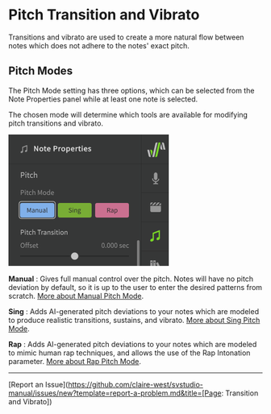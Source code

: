 # Pitch Transition and Vibrato

Transitions and vibrato are used to create a more natural flow between notes which does not adhere to the notes' exact pitch.

## Pitch Modes

The Pitch Mode setting has three options, which can be selected from the Note Properties panel while at least one note is selected.

The chosen mode will determine which tools are available for modifying pitch transitions and vibrato.

![Pitch Mode settings](../img/note-properties/pitch-modes.png)

**Manual**
: Gives full manual control over the pitch. Notes will have no pitch deviation by default, so it is up to the user to enter the desired patterns from scratch. [More about Manual Pitch Mode](../advanced/pitch-mode-manual.md).

**Sing**
: Adds AI-generated pitch deviations to your notes which are modeled to produce realistic transitions, sustains, and vibrato. [More about Sing Pitch Mode](../ai-functions/pitch-mode-sing.md).

**Rap**
: Adds AI-generated pitch deviations to your notes which are modeled to mimic human rap techniques, and allows the use of the Rap Intonation parameter. [More about Rap Pitch Mode](../ai-functions/pitch-mode-rap.md).

---

[Report an Issue](https://github.com/claire-west/svstudio-manual/issues/new?template=report-a-problem.md&title=[Page: Transition and Vibrato])